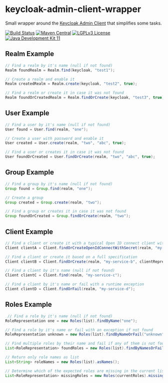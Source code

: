 # keycloak-admin-client-wrapper
Small wrapper around the [Keycloak Admin Client](https://www.keycloak.org/keycloak-admin-client/index.html) that simplifies some tasks.

[![Build Status](https://jenkins.fuin.org/job/keycloak-admin-client-wrapper/badge/icon)](https://jenkins.fuin.org/job/keycloak-admin-client-wrapper/)
[![Maven Central](https://maven-badges.herokuapp.com/maven-central/org.fuin/keycloak-admin-client-wrapper/badge.svg)](https://maven-badges.herokuapp.com/maven-central/org.fuin/keycloak-admin-client-wrapper/)
[![LGPLv3 License](http://img.shields.io/badge/license-LGPLv3-blue.svg)](https://www.gnu.org/licenses/lgpl.html)
[![Java Development Kit 11](https://img.shields.io/badge/JDK-11-green.svg)](https://openjdk.java.net/projects/jdk/11/)

## Realm Example

```Java
// Find a realm by it's name (null if not found)
Realm foundRealm = Realm.find(keycloak, "test1");

// Create a realm and enable it
Realm createdRealm = Realm.create(keycloak, "test2", true);

// Find a realm or create it in case it was not found
Realm foundOrCreatedRealm = Realm.findOrCreate(keycloak, "test3", true);
```

## User Example

```Java
// Find a user by it's name (null if not found)
User found = User.find(realm, "one");

// Create a user with password and enable it
User created = User.create(realm, "two", "abc", true);

// Find a user or creates it in case it was not found
User foundOrCreated = User.findOrCreate(realm, "two", "abc", true);
```

## Group Example

```Java
// Find a group by it's name (null if not found)
Group found = Group.find(realm, "one");

// Create a group
Group created = Group.create(realm, "two");

// Find a group or creates it in case it was not found
Group foundOrCreated = Group.findOrCreate(realm, "two");
```

## Client Example

```Java
// Find a client or create it with a typical Open ID connect client with client secret and redirect URI 
Client clientA = Client.findOrCreateOpenIdConnectWithSecret(realm, "my-service-a", "abc", "http://localhost:8080/api");

// Find a client or create it based on a full specification
Client clientB = Client.findOrCreate(realm, "my-service-b", clientRepresentation);

// Find a client by it's name (null if not found)
Client clientC = Client.find(realm, "my-service-c");

// Find a client by it's name or fail with a runtime exception
Client clientD = Client.findOrFail(realm, "my-service-d");
```

## Roles Example

```Java
 // Find a role by it's name (null if not found)
RoleRepresentation one = new Roles(list).findByName("one");

// Find a role by it's name or fail with an exception if not found
RoleRepresentation unknown = new Roles(list).findByNameOrFail("unknown");

// Find multiple roles by their name and fail if any of them is not found
List<RoleRepresentation> foundRoles = new Roles(list).findByNamesOrFail("one", "two", "three");

// Return only role names as list
List<String> roleNames = new Roles(list).asNames();

// Determine which of the expected roles are missing in the current list
List<RoleRepresentation> missingRoles = new Roles(currentRoles).missing(expectedRoles);
```
